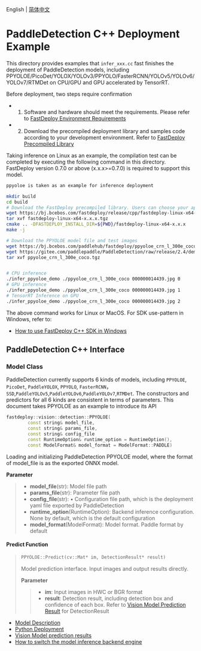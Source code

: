 English | [简体中文](README_CN.md)
# PaddleDetection C++ Deployment Example

This directory provides examples that `infer_xxx.cc` fast finishes the deployment of PaddleDetection models, including PPYOLOE/PicoDet/YOLOX/YOLOv3/PPYOLO/FasterRCNN/YOLOv5/YOLOv6/YOLOv7/RTMDet on CPU/GPU and GPU accelerated by TensorRT. 

Before deployment, two steps require confirmation

- 1. Software and hardware should meet the requirements. Please refer to [FastDeploy Environment Requirements](../../../../../docs/en/build_and_install/download_prebuilt_libraries.md)  
- 2.  Download the precompiled deployment library and samples code according to your development environment. Refer to [FastDeploy Precompiled Library](../../../../../docs/en/build_and_install/download_prebuilt_libraries.md)

Taking inference on Linux as an example, the compilation test can be completed by executing the following command in this directory. FastDeploy version 0.7.0 or above (x.x.x>=0.7.0) is required to support this model.

```bash
ppyoloe is taken as an example for inference deployment

mkdir build
cd build
# Download the FastDeploy precompiled library. Users can choose your appropriate version in the `FastDeploy Precompiled Library` mentioned above 
wget https://bj.bcebos.com/fastdeploy/release/cpp/fastdeploy-linux-x64-x.x.x.tgz
tar xvf fastdeploy-linux-x64-x.x.x.tgz
cmake .. -DFASTDEPLOY_INSTALL_DIR=${PWD}/fastdeploy-linux-x64-x.x.x
make -j

# Download the PPYOLOE model file and test images 
wget https://bj.bcebos.com/paddlehub/fastdeploy/ppyoloe_crn_l_300e_coco.tgz
wget https://gitee.com/paddlepaddle/PaddleDetection/raw/release/2.4/demo/000000014439.jpg
tar xvf ppyoloe_crn_l_300e_coco.tgz


# CPU inference
./infer_ppyoloe_demo ./ppyoloe_crn_l_300e_coco 000000014439.jpg 0
# GPU inference
./infer_ppyoloe_demo ./ppyoloe_crn_l_300e_coco 000000014439.jpg 1
# TensorRT Inference on GPU
./infer_ppyoloe_demo ./ppyoloe_crn_l_300e_coco 000000014439.jpg 2
```

The above command works for Linux or MacOS. For SDK use-pattern in Windows, refer to:
- [How to use FastDeploy C++ SDK in Windows](../../../../../docs/en/faq/use_sdk_on_windows.md)

## PaddleDetection C++ Interface 

### Model Class

PaddleDetection currently supports 6 kinds of models, including `PPYOLOE`, `PicoDet`, `PaddleYOLOX`, `PPYOLO`, `FasterRCNN`，`SSD`,`PaddleYOLOv5`,`PaddleYOLOv6`,`PaddleYOLOv7`,`RTMDet`. The constructors and predictors for all 6 kinds are consistent in terms of parameters. This document takes PPYOLOE as an example to introduce its API
```c++
fastdeploy::vision::detection::PPYOLOE(
        const string& model_file,
        const string& params_file,
        const string& config_file
        const RuntimeOption& runtime_option = RuntimeOption(),
        const ModelFormat& model_format = ModelFormat::PADDLE)
```

Loading and initializing PaddleDetection PPYOLOE model, where the format of model_file is as the exported ONNX model.

**Parameter**

> * **model_file**(str): Model file path 
> * **params_file**(str): Parameter file path
> * **config_file**(str): •	Configuration file path, which is the deployment yaml file exported by PaddleDetection
> * **runtime_option**(RuntimeOption): Backend inference configuration. None by default, which is the default configuration
> * **model_format**(ModelFormat): Model format. Paddle format by default

#### Predict Function

> ```c++
> PPYOLOE::Predict(cv::Mat* im, DetectionResult* result)
> ```
>
> Model prediction interface. Input images and output results directly.
>
> **Parameter**
>
> > * **im**: Input images in HWC or BGR format
> > * **result**: Detection result, including detection box and confidence of each box. Refer to [Vision Model Prediction Result](../../../../../docs/api/vision_results/) for DetectionResult 

- [Model Description](../../)
- [Python Deployment](../python)
- [Vision Model prediction results](../../../../../docs/api/vision_results/)
- [How to switch the model inference backend engine](../../../../../docs/en/faq/how_to_change_backend.md)
